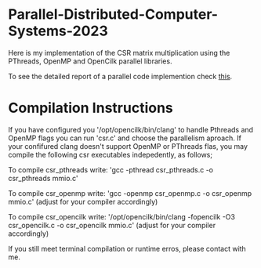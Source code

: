 # Parallel-Distributed-Computer-Systems-2023

Here is my implementation of the CSR matrix multiplication using the PThreads, OpenMP and OpenCilk parallel libraries.


To see the detailed report of a parallel code implemention check [this](./Report.pdf).


# Compilation Instructions

If you have configured you '/opt/opencilk/bin/clang' to handle Pthreads and OpenMP flags you can run 'csr.c' and choose the parallelism aproach.
If your confifured clang doesn't support OpenMP or PThreads flas, you may compile the following csr executables indepedently, as follows;

To compile csr_pthreads write: 'gcc -pthread csr_pthreads.c -o csr_pthreads mmio.c'

To compile csr_openmp write: 'gcc -openmp csr_openmp.c -o csr_openmp mmio.c' (adjust for your compiler accordingly) 

To compile csr_opencilk write: '/opt/opencilk/bin/clang -fopencilk -O3 csr_opencilk.c -o csr_opencilk mmio.c' (adjust for your compiler accordingly) 

If you still meet terminal compilation or runtime erros, please contact with me.

